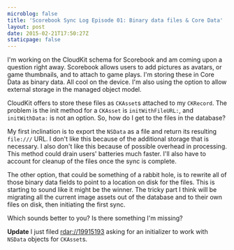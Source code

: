 ```yaml
---
microblog: false
title: 'Scorebook Sync Log Episode 01: Binary data files & Core Data'
layout: post
date: 2015-02-21T17:50:27Z
staticpage: false
---
```


I'm working on the CloudKit schema for Scorebook and am coming upon a question right away. Scorebook allows users to add pictures as avatars, or game thumbnails, and to attach to game plays. I'm storing these in Core Data as binary data. All cool on the device. I'm also using the option to allow external storage in the managed object model.

CloudKit offers to store these files as `CKAsset`s attached to my `CKRecord`. The problem is the init method for a `CKAsset` is `initWithFileURL:`, and `initWithData:` is not an option. So, how do I get to the files in the database?

My first inclination is to export the `NSData` as a file and return its resulting `file:///` URL. I don't like this because of the additional storage that is necessary. I also don't like this because of possible overhead in processing. This method could drain users' batteries much faster. I'll also have to account for cleanup of the files once the sync is complete.

The other option, that could be something of a rabbit hole, is to rewrite all of those binary data fields to point to a location on disk for the files. This is starting to sound like it might be the winner. The tricky part I think will be migrating all the current image assets out of the database and to their own files on disk, then initiating the first sync.

Which sounds better to you? Is there something I'm missing?

**Update** I just filed [rdar://19915193](rdar://19915193) asking for an initializer to work with `NSData` objects for `CKAsset`s.